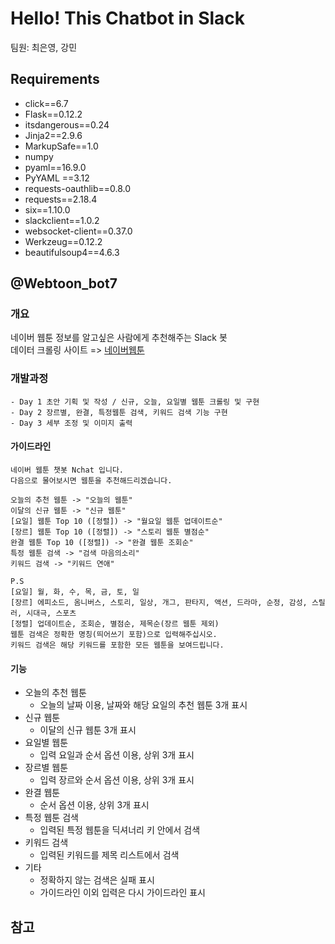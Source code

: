 # Hello! This Chatbot in Slack
팀원: 최은영, 강민
## Requirements
- click==6.7
- Flask==0.12.2
- itsdangerous==0.24
- Jinja2==2.9.6  
- MarkupSafe==1.0  
- numpy  
- pyaml==16.9.0  
- PyYAML ==3.12  
- requests-oauthlib==0.8.0  
- requests==2.18.4  
- six==1.10.0  
- slackclient==1.0.2  
- websocket-client==0.37.0  
- Werkzeug==0.12.2  
- beautifulsoup4==4.6.3  


## @Webtoon_bot7
### 개요
네이버 웹툰 정보를 알고싶은 사람에게 추천해주는 Slack 봇  
데이터 크롤링 사이트 => [네이버웹툰]("comic.naver.com") 
### 개발과정
    - Day 1 초안 기획 및 작성 / 신규, 오늘, 요일별 웹툰 크롤링 및 구현
    - Day 2 장르별, 완결, 특정웹툰 검색, 키워드 검색 기능 구현
    - Day 3 세부 조정 및 이미지 출력

#### 가이드라인
    네이버 웹툰 챗봇 Nchat 입니다.
    다음으로 물어보시면 웹툰을 추천해드리겠습니다.
    
    오늘의 추천 웹툰 -> "오늘의 웹툰"
    이달의 신규 웹툰 -> "신규 웹툰"
    [요일] 웹툰 Top 10 ([정렬]) -> "월요일 웹툰 업데이트순"
    [장르] 웹툰 Top 10 ([정렬]) -> "스토리 웹툰 별점순"
    완결 웹툰 Top 10 ([정렬]) -> "완결 웹툰 조회순"
    특정 웹툰 검색 -> "검색 마음의소리"
    키워드 검색 -> "키워드 연애"

    P.S
    [요일] 월, 화, 수, 목, 금, 토, 일
    [장르] 에피소드, 옴니버스, 스토리, 일상, 개그, 판타지, 액션, 드라마, 순정, 감성, 스릴러, 시대극, 스포츠
    [정렬] 업데이트순, 조회순, 별점순, 제목순(장르 웹툰 제외)
    웹툰 검색은 정확한 명칭(띄어쓰기 포함)으로 입력해주십시오.
    키워드 검색은 해당 키워드를 포함한 모든 웹툰을 보여드립니다.        
    
#### 기능
- 오늘의 추천 웹툰
    - 오늘의 날짜 이용, 날짜와 해당 요일의 추천 웹툰 3개 표시
- 신규 웹툰
    - 이달의 신규 웹툰 3개 표시
- 요일별 웹툰
    - 입력 요일과 순서 옵션 이용, 상위 3개 표시
- 장르별 웹툰
    - 입력 장르와 순서 옵션 이용, 상위 3개 표시 
- 완결 웹툰
    - 순서 옵션 이용, 상위 3개 표시
- 특정 웹툰 검색
    - 입력된 특정 웹툰을 딕셔너리 키 안에서 검색
- 키워드 검색
    - 입력된 키워드를 제목 리스트에서 검색
- 기타 
    - 정확하지 않는 검색은 실패 표시
    - 가이드라인 이외 입력은 다시 가이드라인 표시

## 참고

